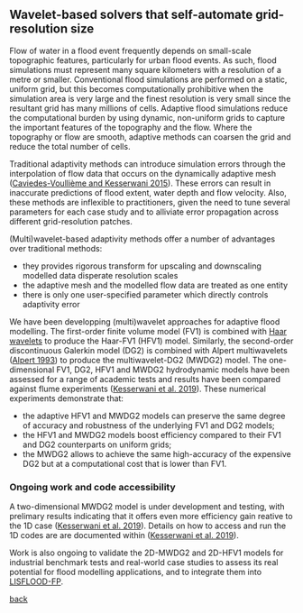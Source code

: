 ## Wavelet-based solvers that self-automate grid-resolution size

Flow of water in a flood event frequently depends on small-scale topographic features, particularly for urban flood events.  As such, flood simulations must represent many square kilometers with a resolution of a metre or smaller.  Conventional flood simulations are performed on a static, uniform grid, but this becomes computationally prohibitive when the simulation area is very large and the finest resolution is very small since the resultant grid has many millions of cells.  Adaptive flood simulations reduce the computational burden by using dynamic, non-uniform grids to capture the important features of the topography and the flow.  Where the topography or flow are smooth, adaptive methods can coarsen the grid and reduce the total number of cells.

Traditional adaptivity methods can introduce simulation errors through the interpolation of flow data that occurs on the dynamically adaptive mesh ([Caviedes-Voullième and Kesserwani 2015](https://doi.org/10.1016/j.advwatres.2015.09.016)).  These errors can result in inaccurate predictions of flood extent, water depth and flow velocity.  Also, these methods are inflexible to practitioners, given the need to tune several parameters for each case study and to alliviate error propagation across different grid-resolution patches.

(Multi)wavelet-based adaptivity methods offer a number of advantages over traditional methods:

* they provides rigorous transform for upscaling and downscaling modelled data disperate resolution scales  
* the adaptive mesh and the modelled flow data are treated as one entity
* there is only one user-specified parameter which directly controls adaptivity error

We have been developping (multi)wavelet approaches for adaptive flood modelling.  The first-order finite volume model (FV1) is combined with [Haar wavelets](https://en.wikipedia.org/wiki/Haar_wavelet) to produce the Haar-FV1 (HFV1) model.  Similarly, the second-order discontinuous Galerkin model (DG2) is combined with Alpert multiwavelets ([Alpert 1993](https://doi.org/10.1137/0524016)) to produce the multiwavelet-DG2 (MWDG2) model.  The one-dimensional FV1, DG2, HFV1 and MWDG2 hydrodynamic models have been assessed for a range of academic tests and results have been compared against flume experiments ([Kesserwani et al. 2019](https://doi.org/10.1016/j.advwatres.2019.04.019)).  These numerical experiments demonstrate that: 

* the adaptive HFV1 and MWDG2 models can preserve the same degree of accuracy and robustness of the underlying FV1 and DG2 models; 
* the HFV1 and MWDG2 models boost efficiency compared to their FV1 and DG2 counterparts on uniform grids;
* the MWDG2 allows to achieve the same high-accuracy of the expensive DG2 but at a computational cost that is lower than FV1.


### Ongoing work and code accessibility 
A two-dimensional MWDG2 model is under development and testing, with prelimary results indicating that it offers even more efficiency gain reative to the 1D case ([Kesserwani et al. 2019](https://doi.org/10.1016/j.advwatres.2019.04.019)). Details on how to access and run the 1D codes are are documented within ([Kesserwani et al. 2019](https://doi.org/10.1016/j.advwatres.2019.04.019)).    

Work is also ongoing to validate the 2D-MWDG2 and 2D-HFV1 models for industrial benchmark tests and real-world case studies to assess its real potential for flood modelling applications, and to integrate them into [LISFLOOD-FP](http://www.bristol.ac.uk/geography/research/hydrology/models/lisflood/).





[back](./)
